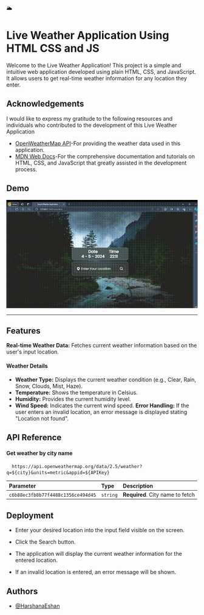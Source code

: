 
🌥️
# Live Weather Application Using HTML CSS and JS

Welcome to the Live Weather Application! This project is a simple and intuitive web application developed using plain HTML, CSS, and JavaScript. It allows users to get real-time weather information for any location they enter.


## Acknowledgements
I would like to express my gratitude to the following resources and individuals who contributed to the development of this Live Weather Application
 - [OpenWeatherMap API](https://openweathermap.org/current)-For providing the weather data used in this application.
 - [MDN Web Docs](https://developer.mozilla.org/en-US/)-For the comprehensive documentation and tutorials on HTML, CSS, and JavaScript that greatly assisted in the development process.

## Demo
![Demo](assets/video/Demo.gif)

---

## Features

**Real-time Weather Data:** Fetches current weather information based on the user's input location.

#### Weather Details
- **Weather Type:** Displays the current weather condition (e.g., Clear, Rain, Snow, Clouds, Mist, Haze).
- **Temperature:** Shows the temperature in Celsius.
- **Humidity:** Provides the current humidity level.
- **Wind Speed:** Indicates the current wind speed.
**Error Handling:** If the user enters an invalid location, an error message is displayed stating "Location not found".


## API Reference

#### Get weather by city name

```http
  https://api.openweathermap.org/data/2.5/weather?q=${city}&units=metric&appid=${APIKey}
```

| Parameter | Type     | Description                |
| :-------- | :------- | :------------------------- |
| `c6b88ec3fb8b77f4488c1356ce494d45` | `string` | **Required**. City name to fetch |


## Deployment

- Enter your desired location into the input field visible on the screen.

- Click the Search button.

- The application will display the current weather information for the entered location.

- If an invalid location is entered, an error message will be shown.


## Authors

- [@HarshanaEshan](https://github.com/HarshanaEshan)

